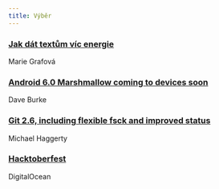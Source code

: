```yaml
---
title: Výběr
---
```


### [Jak dát textům víc energie](http://www.sibiranka.cz/blog/jak-dat-textum-vic-energie/)
Marie Grafová

### [Android 6.0 Marshmallow coming to devices soon](http://android-developers.blogspot.cz/2015/09/android-marshmallow-ready-for-devices.html)
Dave Burke

### [Git 2.6, including flexible fsck and improved status](https://github.com/blog/2066-git-2-6-including-flexible-fsck-and-improved-status)
Michael Haggerty

### [Hacktoberfest](https://hacktoberfest.digitalocean.com/)
DigitalOcean
